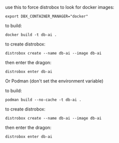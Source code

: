use this to force distrobox to look for docker images:

```
export DBX_CONTAINER_MANAGER="docker"
```

to build:

```
docker build -t db-ai .

```

to create distrobox:

```
distrobox create --name db-ai --image db-ai

```

then enter the dragon:

```
distrobox enter db-ai

```

Or Podman (don't set the environment variable)

to build:

```
podman build --no-cache -t db-ai .

```

to create distrobox:

```
distrobox create --name db-ai --image db-ai

```

then enter the dragon:

```
distrobox enter db-ai

```
